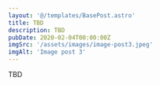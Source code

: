 ```yaml
---
layout: '@/templates/BasePost.astro'
title: TBD
description: TBD
pubDate: 2020-02-04T00:00:00Z
imgSrc: '/assets/images/image-post3.jpeg'
imgAlt: 'Image post 3'
---
```


TBD
